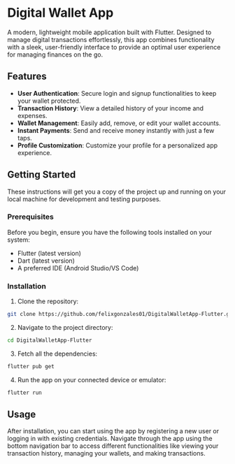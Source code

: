 # Digital Wallet App

A modern, lightweight mobile application built with Flutter. Designed to manage digital transactions effortlessly, this app combines functionality with a sleek, user-friendly interface to provide an optimal user experience for managing finances on the go.

## Features

- **User Authentication**: Secure login and signup functionalities to keep your wallet protected.
- **Transaction History**: View a detailed history of your income and expenses.
- **Wallet Management**: Easily add, remove, or edit your wallet accounts.
- **Instant Payments**: Send and receive money instantly with just a few taps.
- **Profile Customization**: Customize your profile for a personalized app experience.

## Getting Started

These instructions will get you a copy of the project up and running on your local machine for development and testing purposes.

### Prerequisites

Before you begin, ensure you have the following tools installed on your system:
- Flutter (latest version)
- Dart (latest version)
- A preferred IDE (Android Studio/VS Code)

### Installation

1. Clone the repository:
```bash
git clone https://github.com/felixgonzales01/DigitalWalletApp-Flutter.git
```

2. Navigate to the project directory:
```bash
cd DigitalWalletApp-Flutter
```

3. Fetch all the dependencies:
```bash
flutter pub get
```

4. Run the app on your connected device or emulator:
```bash
flutter run
```

## Usage

After installation, you can start using the app by registering a new user or logging in with existing credentials. Navigate through the app using the bottom navigation bar to access different functionalities like viewing your transaction history, managing your wallets, and making transactions.
